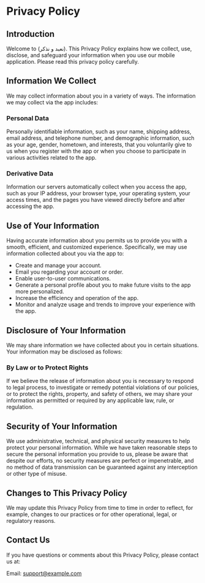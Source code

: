 # Privacy Policy

## Introduction
Welcome to (نعبد و نذكر). This Privacy Policy explains how we collect, use, disclose, and safeguard your information when you use our mobile application. Please read this privacy policy carefully.

## Information We Collect
We may collect information about you in a variety of ways. The information we may collect via the app includes:

### Personal Data
Personally identifiable information, such as your name, shipping address, email address, and telephone number, and demographic information, such as your age, gender, hometown, and interests, that you voluntarily give to us when you register with the app or when you choose to participate in various activities related to the app.

### Derivative Data
Information our servers automatically collect when you access the app, such as your IP address, your browser type, your operating system, your access times, and the pages you have viewed directly before and after accessing the app.

## Use of Your Information
Having accurate information about you permits us to provide you with a smooth, efficient, and customized experience. Specifically, we may use information collected about you via the app to:

- Create and manage your account.
- Email you regarding your account or order.
- Enable user-to-user communications.
- Generate a personal profile about you to make future visits to the app more personalized.
- Increase the efficiency and operation of the app.
- Monitor and analyze usage and trends to improve your experience with the app.

## Disclosure of Your Information
We may share information we have collected about you in certain situations. Your information may be disclosed as follows:

### By Law or to Protect Rights
If we believe the release of information about you is necessary to respond to legal process, to investigate or remedy potential violations of our policies, or to protect the rights, property, and safety of others, we may share your information as permitted or required by any applicable law, rule, or regulation.

## Security of Your Information
We use administrative, technical, and physical security measures to help protect your personal information. While we have taken reasonable steps to secure the personal information you provide to us, please be aware that despite our efforts, no security measures are perfect or impenetrable, and no method of data transmission can be guaranteed against any interception or other type of misuse.

## Changes to This Privacy Policy
We may update this Privacy Policy from time to time in order to reflect, for example, changes to our practices or for other operational, legal, or regulatory reasons.

## Contact Us
If you have questions or comments about this Privacy Policy, please contact us at:

Email: support@example.com